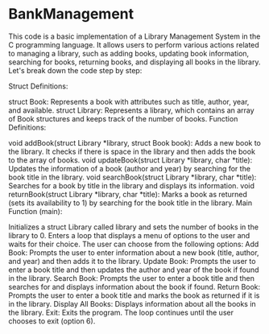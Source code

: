 # BankManagement
This code is a basic implementation of a Library Management System in the C programming language. It allows users to perform various actions related to managing a library, such as adding books, updating book information, searching for books, returning books, and displaying all books in the library. Let's break down the code step by step:

Struct Definitions:

struct Book: Represents a book with attributes such as title, author, year, and available.
struct Library: Represents a library, which contains an array of Book structures and keeps track of the number of books.
Function Definitions:

void addBook(struct Library *library, struct Book book): Adds a new book to the library. It checks if there is space in the library and then adds the book to the array of books.
void updateBook(struct Library *library, char *title): Updates the information of a book (author and year) by searching for the book title in the library.
void searchBook(struct Library *library, char *title): Searches for a book by title in the library and displays its information.
void returnBook(struct Library *library, char *title): Marks a book as returned (sets its availability to 1) by searching for the book title in the library.
Main Function (main):

Initializes a struct Library called library and sets the number of books in the library to 0.
Enters a loop that displays a menu of options to the user and waits for their choice.
The user can choose from the following options:
Add Book: Prompts the user to enter information about a new book (title, author, and year) and then adds it to the library.
Update Book: Prompts the user to enter a book title and then updates the author and year of the book if found in the library.
Search Book: Prompts the user to enter a book title and then searches for and displays information about the book if found.
Return Book: Prompts the user to enter a book title and marks the book as returned if it is in the library.
Display All Books: Displays information about all the books in the library.
Exit: Exits the program.
The loop continues until the user chooses to exit (option 6).
